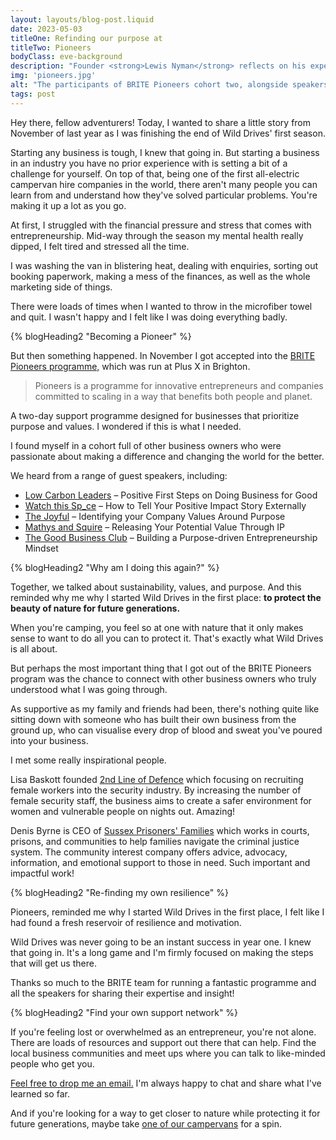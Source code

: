```yaml
---
layout: layouts/blog-post.liquid
date: 2023-05-03
titleOne: Refinding our purpose at
titleTwo: Pioneers
bodyClass: eve-background
description: "Founder <strong>Lewis Nyman</strong> reflects on his experience on the BRITE Pioneers programme"
img: 'pioneers.jpg'
alt: "The participants of BRITE Pioneers cohort two, alongside speakers and Plus X staff"
tags: post
---
```



<div class="tw-75 margin-spacing-a">

Hey there, fellow adventurers! Today, I wanted to share a little story from November of last year as I was finishing the end of Wild Drives' first season.

Starting any business is tough, I knew that going in. But starting a business in an industry you have no prior experience with is setting a bit of a challenge for yourself. On top of that, being one of the first all-electric campervan hire companies in the world, there aren't many people you can learn from and understand how they've solved particular problems. You're making it up a lot as you go.

At first, I struggled with the financial pressure and stress that comes with entrepreneurship. Mid-way through the season my mental health really dipped, I felt tired and stressed all the time. 

I was washing the van in blistering heat, dealing with enquiries, sorting out booking paperwork, making a mess of the finances, as well as the whole marketing side of things.

There were loads of times when I wanted to throw in the microfiber towel and quit. I wasn't happy and I felt like I was doing everything badly.

{% blogHeading2 "Becoming a Pioneer" %}

But then something happened. In November I got accepted into the [BRITE Pioneers programme,](https://www.briteinnovation.co.uk/pioneers) which was run at Plus X in Brighton. 

<blockquote>Pioneers is a programme for innovative entrepreneurs and companies committed to scaling in a way that benefits both people and planet.</blockquote>

A two-day support programme designed for businesses that prioritize purpose and values. I wondered if this is what I needed.

I found myself in a cohort full of other business owners who were passionate about making a difference and changing the world for the better.

We heard from a range of guest speakers, including: 

<ul>
<li><a href="http://www.lowcarbonleaders.org/">Low Carbon Leaders</a> – Positive First Steps on Doing Business for Good</li>
<li><a href="https://www.watchthisspace.uk/">Watch this Sp_ce</a> – How to Tell Your Positive Impact Story Externally</li>
<li><a href="https://wearethejoyful.com/">The Joyful</a> – Identifying your Company Values Around Purpose</li>
<li><a href="https://www.mathys-squire.com/">Mathys and Squire</a> – Releasing Your Potential Value Through IP</li>
<li><a href="https://www.thegoodbusinessclub.com/">The Good Business Club</a> – Building a Purpose-driven Entrepreneurship Mindset</li>
</ul>

{% blogHeading2 "Why am I doing this again?" %}

Together, we talked about sustainability, values, and purpose. And this reminded why me why I started Wild Drives in the first place: **to protect the beauty of nature for future generations.**

When you're camping, you feel so at one with nature that it only makes sense to want to do all you can to protect it. That's exactly what Wild Drives is all about.

But perhaps the most important thing that I got out of the BRITE Pioneers program was the chance to connect with other business owners who truly understood what I was going through. 

As supportive as my family and friends had been, there's nothing quite like sitting down with someone who has built their own business from the ground up, who can visualise every drop of blood and sweat you've poured into your business.

I met some really inspirational people.

Lisa Baskott founded [2nd Line of Defence](https://2ndlineofdefence.com/) which focusing on recruiting female workers into the security industry. By increasing the number of female security staff, the business aims to create a safer environment for women and vulnerable people on nights out. Amazing!

Denis Byrne is CEO of [Sussex Prisoners' Families](https://www.sussexprisonersfamilies.org.uk/) which works in courts, prisons, and communities to help families navigate the criminal justice system. The community interest company offers advice, advocacy, information, and emotional support to those in need. Such important and impactful work!

{% blogHeading2 "Re-finding my own resilience" %}

Pioneers, reminded me why I started Wild Drives in the first place, I felt like I had found a fresh reservoir of resilience and motivation.

Wild Drives was never going to be an instant success in year one. I knew that going in. It's a long game and I'm firmly focused on making the steps that will get us there.

Thanks so much to the BRITE team for running a fantastic programme and all the speakers for sharing their expertise and insight!

{% blogHeading2 "Find your own support network" %}

If you're feeling lost or overwhelmed as an entrepreneur, you're not alone. There are loads of resources and support out there that can help. Find the local business communities and meet ups where you can talk to like-minded people who get you.

[Feel free to drop me an email.](/contact) I'm always happy to chat and share what I've learned so far.

And if you're looking for a way to get closer to nature while protecting it for future generations, maybe take [one of our campervans](/our-vans) for a spin.



